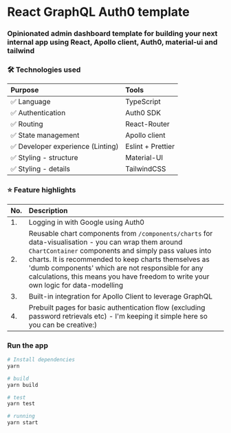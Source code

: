 # React GraphQL Auth0 template

### Opinionated admin dashboard template for building your next internal app using React, Apollo client, Auth0, material-ui and tailwind 

### 🛠️ Technologies used
| Purpose | Tools |
| :--- | :---- |
| ✅ Language | TypeScript |
| ✅ Authentication | Auth0 SDK |
| ✅ Routing | React-Router |
| ✅ State management | Apollo client |
| ✅ Developer experience (Linting) | Eslint + Prettier |
| ✅ Styling - structure | Material-UI |
| ✅ Styling - details | TailwindCSS |

### ⭐ Feature highlights
| No. | Description |
| :--- | :---- |
| 1. | Logging in with Google using Auth0 |
| 2. | Reusable chart components from `/components/charts` for data-visualisation - you can wrap them around `ChartContainer` components and simply pass values into charts. It is recommended to keep charts themselves as 'dumb components' which are not responsible for any calculations, this means you have freedom to write your own logic for data-modelling |
| 3. | Built-in integration for Apollo Client to leverage GraphQL |
| 4. | Prebuilt pages for basic authentication flow (excluding password retrievals etc) - I'm keeping it simple here so you can be creative:)

### Run the app
```bash
# Install dependencies
yarn

# build
yarn build

# test
yarn test

# running
yarn start
```
